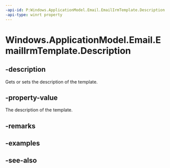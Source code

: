----api-id: P:Windows.ApplicationModel.Email.EmailIrmTemplate.Description
-api-type: winrt property
---<!-- Property syntaxpublic string Description { get;  set; }--># Windows.ApplicationModel.Email.EmailIrmTemplate.Description## -descriptionGets or sets the description of the template.## -property-valueThe description of the template.## -remarks## -examples## -see-also
